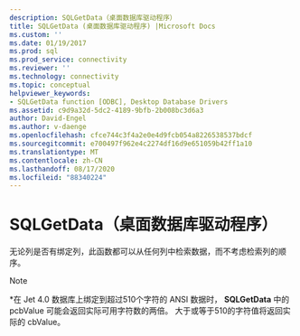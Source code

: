 ```yaml
---
description: SQLGetData（桌面数据库驱动程序）
title: SQLGetData (桌面数据库驱动程序) |Microsoft Docs
ms.custom: ''
ms.date: 01/19/2017
ms.prod: sql
ms.prod_service: connectivity
ms.reviewer: ''
ms.technology: connectivity
ms.topic: conceptual
helpviewer_keywords:
- SQLGetData function [ODBC], Desktop Database Drivers
ms.assetid: c9d9a32d-5dc2-4189-9bfb-2b008bc3d6a3
author: David-Engel
ms.author: v-daenge
ms.openlocfilehash: cfce744c3f4a2e0e4d9fcb054a8226538537bdcf
ms.sourcegitcommit: e700497f962e4c2274df16d9e651059b42ff1a10
ms.translationtype: MT
ms.contentlocale: zh-CN
ms.lasthandoff: 08/17/2020
ms.locfileid: "88340224"
---
```

# <a name="sqlgetdata-desktop-database-drivers"></a>SQLGetData（桌面数据库驱动程序）
无论列是否有绑定列，此函数都可以从任何列中检索数据，而不考虑检索列的顺序。  
  
> [!NOTE]  
>  \*在 Jet 4.0 数据库上绑定到超过510个字符的 ANSI 数据时， **SQLGetData** 中的 pcbValue 可能会返回实际可用字符数的两倍。 大于或等于510的字符值将返回实际的 cbValue。
